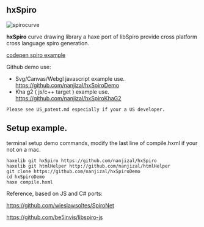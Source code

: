 ## hxSpiro 

![spirocurve](https://cloud.githubusercontent.com/assets/20134338/23239737/d0993c08-f960-11e6-87d6-e54d39c94fe0.png)

**hxSpiro** curve drawing library a haxe port of libSpiro provide cross platform cross language spiro generation.

[codepen spiro example](http://codepen.io/Nanjizal/pen/qReLLR)

Github demo use:
- Svg/Canvas/Webgl javascript example use. https://github.com/nanjizal/hxSpiroDemo
- Kha g2 ( js/c++ target )    example use. https://github.com/nanjizal/hxSpiroKhaG2

```Please see US_patent.md especially if your a US developer.```

## Setup example.
terminal setup demo commands, modify the last line of compile.hxml if your not on a mac.
```
haxelib git hxSpiro https://github.com/nanjizal/hxSpiro
haxelib git htmlHelper http://github.com/nanjizal/htmlHelper
git clone https://github.com/nanjizal/hxSpiroDemo
cd hxSpiroDemo
haxe compile.hxml
```
Reference, based on JS and C# ports:

https://github.com/wieslawsoltes/SpiroNet

https://github.com/be5invis/libspiro-js
